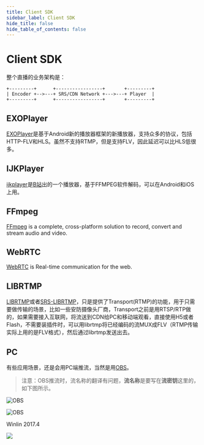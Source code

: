 ```yaml
---
title: Client SDK
sidebar_label: Client SDK
hide_title: false
hide_table_of_contents: false
---
```


# Client SDK

整个直播的业务架构是：

```
+---------+      +-----------------+       +---------+
| Encoder +-->---+ SRS/CDN Network +--->---+ Player  |
+---------+      +-----------------+       +---------+
```

## EXOPlayer

[EXOPlayer](https://github.com/google/ExoPlayer)是基于Android新的播放器框架的新播放器，支持众多的协议，包括HTTP-FLV和HLS。虽然不支持RTMP，但是支持FLV，因此延迟可以比HLS低很多。

## IJKPlayer

[ijkplayer](https://github.com/Bilibili/ijkplayer)是[B站](http://www.bilibili.com/)出的一个播放器，基于FFMPEG软件解码，可以在Android和iOS上用。

## FFmpeg

[FFmpeg](https://ffmpeg.org) is a complete, cross-platform solution to record, convert and stream audio and video.

## WebRTC

[WebRTC](https://webrtc.org/) is Real-time communication for the web.

## LIBRTMP

[LIBRTMP](https://github.com/ossrs/librtmp)或者[SRS-LIBRTMP](https://github.com/ossrs/srs-librtmp)，只是提供了Transport(RTMP)的功能，用于只需要做传输的场景，比如一些安防摄像头厂商，Transport之前是用RTSP/RTP做的，如果需要接入互联网，将流送到CDN给PC和移动端观看，直接使用H5或者Flash，不需要装插件时，可以用librtmp将已经编码的流MUX成FLV（RTMP传输实际上用的是FLV格式），然后通过librtmp发送出去。

## PC

有些应用场景，还是会用PC端推流，当然是用[OBS](https://obsproject.com/)。

> 注意：OBS推流时，流名称的翻译有问题，**流名称**是要写在**流密钥**这里的，如下图所示。

![OBS](/img/doc-integration-client-sdk-001.png)

![OBS](/img/doc-integration-client-sdk-002.png)

Winlin 2017.4

![](https://ossrs.net/gif/v1/sls.gif?site=ossrs.net&path=/lts/doc/zh/v5/client-sdk)


